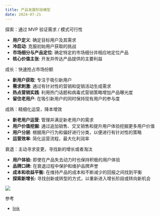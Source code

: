 ```yaml
---
title: 产品发展阶段模型
date: 2024-07-21
---
```

探索：通过 MVP 验证需求 / 模式可行性

- **用户定义**: 确定目标用户及其需求
- **冷启动**: 克服初始用户获取的挑战
- **市场细分与产品定位**: 确定特定的市场细分并相应地定位产品
- **核心价值主张**: 开发并传达产品提供的主要利益

成长：快速抢占市场份额

- **新用户获取**: 专注于吸引新用户
- **需求刺激**: 通过有针对性的营销和促销活动生成需求
- **热点营销实践**: 利用热门话题和病毒式营销策略增加产品曝光度
- **留住老用户**: 在吸引新用户的同时保持现有用户的参与度

成熟：精细化运营，降本增效

- **新老用户运营**: 管理并满足新老用户的需求
- **用户价值挖掘**: 通过追加销售、交叉销售和提升用户体验挖掘更多用户价值
- **用户分层**: 根据用户行为和偏好进行分类，以便进行有针对性的策略
- **运营效率**: 简化运营流程，最大化利润率

衰退：主动寻求变更，寻找新的增长或者淘汰

- **用户体验:** 即使在产品失去动力时也保持积极的用户体验
- **品牌口碑:** 在衰退过程中保护和维护品牌声誉
- **成本和收益平衡:** 在维持产品的成本和不断减少的回报之间找到平衡
- **探索新增长:** 寻找创新或转型的方式，以重新进入增长阶段或转向新机会

![](https://notesimgs.oss-cn-shanghai.aliyuncs.com/img/202405100725205.png)

参考

- [link](https://www.chenhaifei.com/?p=1482)
